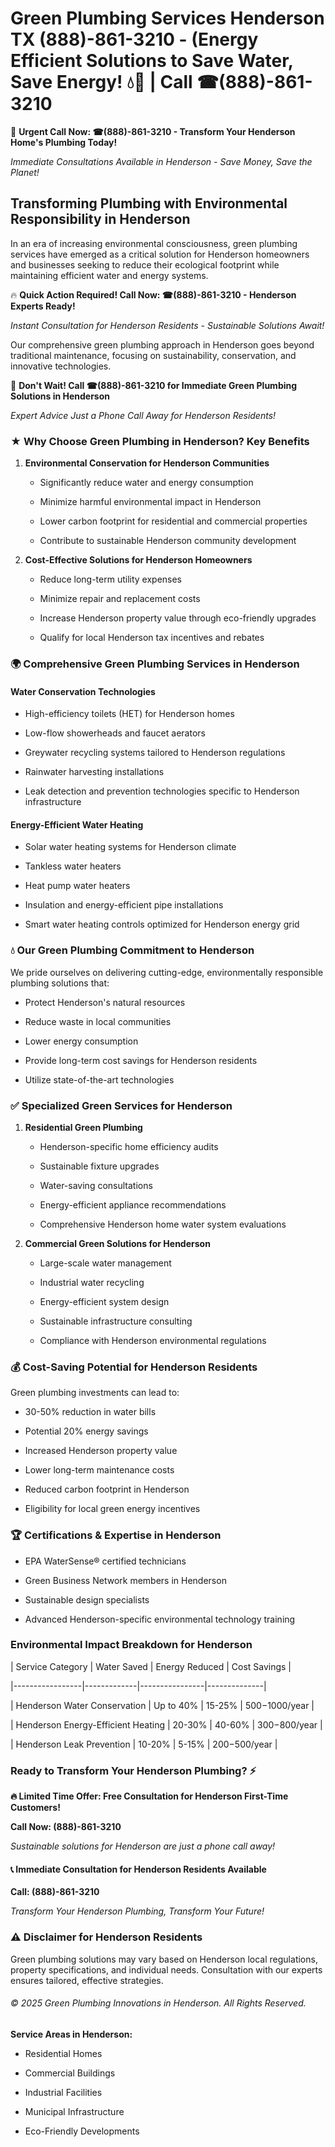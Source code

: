 # Green Plumbing Services Henderson TX (888)-861-3210 - (Energy Efficient Solutions to Save Water, Save Energy! 💧🌿 | Call ☎(888)-861-3210

🚨 **Urgent Call Now: ☎(888)-861-3210 - Transform Your Henderson Home's Plumbing Today!**
*Immediate Consultations Available in Henderson - Save Money, Save the Planet!*

## Transforming Plumbing with Environmental Responsibility in Henderson

In an era of increasing environmental consciousness, green plumbing services have emerged as a critical solution for Henderson homeowners and businesses seeking to reduce their ecological footprint while maintaining efficient water and energy systems. 

🔥 **Quick Action Required! Call Now: ☎(888)-861-3210 - Henderson Experts Ready!**
*Instant Consultation for Henderson Residents - Sustainable Solutions Await!*

Our comprehensive green plumbing approach in Henderson goes beyond traditional maintenance, focusing on sustainability, conservation, and innovative technologies.

🚨 **Don't Wait! Call ☎(888)-861-3210 for Immediate Green Plumbing Solutions in Henderson**
*Expert Advice Just a Phone Call Away for Henderson Residents!*

### ★ Why Choose Green Plumbing in Henderson? Key Benefits

1. **Environmental Conservation for Henderson Communities** 
   - Significantly reduce water and energy consumption
   - Minimize harmful environmental impact in Henderson
   - Lower carbon footprint for residential and commercial properties
   - Contribute to sustainable Henderson community development

2. **Cost-Effective Solutions for Henderson Homeowners** 
   - Reduce long-term utility expenses
   - Minimize repair and replacement costs
   - Increase Henderson property value through eco-friendly upgrades
   - Qualify for local Henderson tax incentives and rebates

### 🌍 Comprehensive Green Plumbing Services in Henderson

#### Water Conservation Technologies
- High-efficiency toilets (HET) for Henderson homes
- Low-flow showerheads and faucet aerators
- Greywater recycling systems tailored to Henderson regulations
- Rainwater harvesting installations
- Leak detection and prevention technologies specific to Henderson infrastructure

#### Energy-Efficient Water Heating
- Solar water heating systems for Henderson climate
- Tankless water heaters
- Heat pump water heaters
- Insulation and energy-efficient pipe installations
- Smart water heating controls optimized for Henderson energy grid

### 💧 Our Green Plumbing Commitment to Henderson

We pride ourselves on delivering cutting-edge, environmentally responsible plumbing solutions that:
- Protect Henderson's natural resources
- Reduce waste in local communities
- Lower energy consumption
- Provide long-term cost savings for Henderson residents
- Utilize state-of-the-art technologies

### ✅ Specialized Green Services for Henderson

1. **Residential Green Plumbing**
   - Henderson-specific home efficiency audits
   - Sustainable fixture upgrades
   - Water-saving consultations
   - Energy-efficient appliance recommendations
   - Comprehensive Henderson home water system evaluations

2. **Commercial Green Solutions for Henderson**
   - Large-scale water management
   - Industrial water recycling
   - Energy-efficient system design
   - Sustainable infrastructure consulting
   - Compliance with Henderson environmental regulations

### 💰 Cost-Saving Potential for Henderson Residents

Green plumbing investments can lead to:
- 30-50% reduction in water bills
- Potential 20% energy savings
- Increased Henderson property value
- Lower long-term maintenance costs
- Reduced carbon footprint in Henderson
- Eligibility for local green energy incentives

### 🏆 Certifications & Expertise in Henderson

- EPA WaterSense® certified technicians
- Green Business Network members in Henderson
- Sustainable design specialists
- Advanced Henderson-specific environmental technology training

### Environmental Impact Breakdown for Henderson

| Service Category | Water Saved | Energy Reduced | Cost Savings |
|-----------------|-------------|----------------|--------------|
| Henderson Water Conservation | Up to 40% | 15-25% | $500-$1000/year |
| Henderson Energy-Efficient Heating | 20-30% | 40-60% | $300-$800/year |
| Henderson Leak Prevention | 10-20% | 5-15% | $200-$500/year |

### Ready to Transform Your Henderson Plumbing? ⚡

**🔥 Limited Time Offer: Free Consultation for Henderson First-Time Customers!**

**Call Now: (888)-861-3210**
*Sustainable solutions for Henderson are just a phone call away!*

#### 📞 Immediate Consultation for Henderson Residents Available

**Call: (888)-861-3210**
*Transform Your Henderson Plumbing, Transform Your Future!*

### ⚠️ Disclaimer for Henderson Residents

Green plumbing solutions may vary based on Henderson local regulations, property specifications, and individual needs. Consultation with our experts ensures tailored, effective strategies.

###### © 2025 Green Plumbing Innovations in Henderson. All Rights Reserved.

**Service Areas in Henderson:** 
- Residential Homes
- Commercial Buildings
- Industrial Facilities
- Municipal Infrastructure
- Eco-Friendly Developments